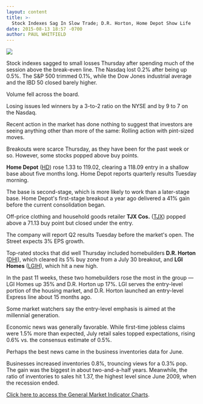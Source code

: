 ```yaml
---
layout: content
title: >-
  Stock Indexes Sag In Slow Trade; D.R. Horton, Home Depot Show Life
date: 2015-08-13 18:57 -0700
author: PAUL WHITFIELD
---
```






![](https://www.investors.com/wp-content/uploads/ibd-migrated-images/MPv_150814_635750757109944403.png)









  

Stock indexes sagged to small losses Thursday after spending much of the session above the break-even line. The Nasdaq lost 0.2% after being up 0.5%. The S&P 500 trimmed 0.1%, while the Dow Jones industrial average and the IBD 50 closed barely higher.

  

Volume fell across the board.

  

Losing issues led winners by a 3-to-2 ratio on the NYSE and by 9 to 7 on the Nasdaq.

  

Recent action in the market has done nothing to suggest that investors are seeing anything other than more of the same: Rolling action with pint-sized moves.

  

Breakouts were scarce Thursday, as they have been for the past week or so. However, some stocks popped above buy points.

  

**Home Depot** ([HD](https://research.investors.com/quote.aspx?symbol=HD)) rose 1.33 to 119.02, clearing a 118.09 entry in a shallow base about five months long. Home Depot reports quarterly results Tuesday morning.

  

The base is second-stage, which is more likely to work than a later-stage base. Home Depot's first-stage breakout a year ago delivered a 41% gain before the current consolidation began.

  

Off-price clothing and household goods retailer **TJX Cos.** ([TJX](https://research.investors.com/quote.aspx?symbol=TJX)) popped above a 71.13 buy point but closed under the entry.

  

The company will report Q2 results Tuesday before the market's open. The Street expects 3% EPS growth.

  

Top-rated stocks that did well Thursday included homebuilders **D.R. Horton** ([DHI](https://research.investors.com/quote.aspx?symbol=DHI)), which cleared its 5% buy zone from a July 30 breakout, and **LGI Homes** ([LGIH](https://research.investors.com/quote.aspx?symbol=LGIH)), which hit a new high.

  

In the past 11 weeks, these two homebuilders rose the most in the group — LGI Homes up 35% and D.R. Horton up 17%. LGI serves the entry-level portion of the housing market, and D.R. Horton launched an entry-level Express line about 15 months ago.

  

Some market watchers say the entry-level emphasis is aimed at the millennial generation.

  

Economic news was generally favorable. While first-time jobless claims were 1.5% more than expected, July retail sales topped expectations, rising 0.6% vs. the consensus estimate of 0.5%.

  

Perhaps the best news came in the business inventories data for June.

  

Businesses increased inventories 0.8%, trouncing views for a 0.3% pop. The gain was the biggest in about two-and-a-half years. Meanwhile, the ratio of inventories to sales hit 1.37, the highest level since June 2009, when the recession ended.

  

[Click here to access the General Market Indicator Charts](https://www.investors.com/pdf/GMI_081415.pdf).




